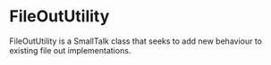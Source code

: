 # FileOutUtility
FileOutUtility is a SmallTalk class that seeks to add new behaviour to existing file out implementations.
